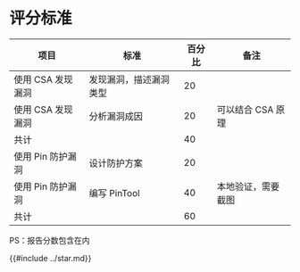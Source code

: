 # 评分标准

| 项目              | 标准                   | 百分比 | 备注               |
| ----------------- | ---------------------- | ------ | ------------------ |
| 使用 CSA 发现漏洞 | 发现漏洞，描述漏洞类型 | 20     |                    |
| 使用 CSA 发现漏洞 | 分析漏洞成因           | 20     | 可以结合 CSA 原理  |
| 共计              |                        | 40     |                    |
| 使用 Pin 防护漏洞 | 设计防护方案           | 20     |                    |
| 使用 Pin 防护漏洞 | 编写 PinTool           | 40     | 本地验证，需要截图 |
| 共计              |                        | 60     |                    |

PS：报告分数包含在内

{{#include ../star.md}}
